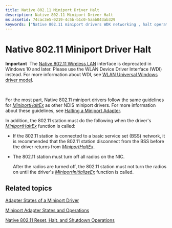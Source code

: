 ```yaml
---
title: Native 802.11 Miniport Driver Halt
description: Native 802.11 Miniport Driver Halt
ms.assetid: 74cac3e5-0219-4c5b-b1c0-5aab043ab329
keywords: ["Native 802.11 miniport drivers WDK networking , halt operations", "miniport drivers WDK Native 802.11 , halt operations", "halting miniport drivers WDK Native 802.11", "stopping Native 802.11 miniport drivers"]
---
```


# Native 802.11 Miniport Driver Halt


**Important**  The [Native 802.11 Wireless LAN](native-802-11-wireless-lan4.md) interface is deprecated in Windows 10 and later. Please use the WLAN Device Driver Interface (WDI) instead. For more information about WDI, see [WLAN Universal Windows driver model](wifi-universal-driver-model.md).

 

For the most part, Native 802.11 miniport drivers follow the same guidelines for [*MiniportHaltEx*](https://msdn.microsoft.com/library/windows/hardware/ff559388) as other NDIS miniport drivers. For more information about these guidelines, see [Halting a Miniport Adapter](halting-a-miniport-adapter.md).

In addition, the 802.11 station must do the following when the driver's [*MiniportHaltEx*](https://msdn.microsoft.com/library/windows/hardware/ff559388) function is called:

-   If the 802.11 station is connected to a basic service set (BSS) network, it is recommended that the 802.11 station disconnect from the BSS before the driver returns from [*MiniportHaltEx*](https://msdn.microsoft.com/library/windows/hardware/ff559388).

-   The 802.11 station must turn off all radios on the NIC.

    After the radios are turned off, the 802.11 station must not turn the radios on until the driver's [*MiniportInitializeEx*](https://msdn.microsoft.com/library/windows/hardware/ff559389) function is called.

## Related topics


[Adapter States of a Miniport Driver](adapter-states-of-a-miniport-driver.md)

[Miniport Adapter States and Operations](miniport-adapter-states-and-operations.md)

[Native 802.11 Reset, Halt, and Shutdown Operations](native-802-11-reset--halt-and-shutdown-operations.md)

 

 






